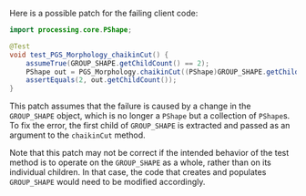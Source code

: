 Here is a possible patch for the failing client code:

```java
import processing.core.PShape;

@Test
void test_PGS_Morphology_chaikinCut() {
    assumeTrue(GROUP_SHAPE.getChildCount() == 2);
    PShape out = PGS_Morphology.chaikinCut((PShape)GROUP_SHAPE.getChildren().get(0), 0.5, 2);
    assertEquals(2, out.getChildCount());
}
```

This patch assumes that the failure is caused by a change in the `GROUP_SHAPE` object, which is no longer a `PShape` but a collection of `PShape`s. To fix the error, the first child of `GROUP_SHAPE` is extracted and passed as an argument to the `chaikinCut` method.

Note that this patch may not be correct if the intended behavior of the test method is to operate on the `GROUP_SHAPE` as a whole, rather than on its individual children. In that case, the code that creates and populates `GROUP_SHAPE` would need to be modified accordingly.